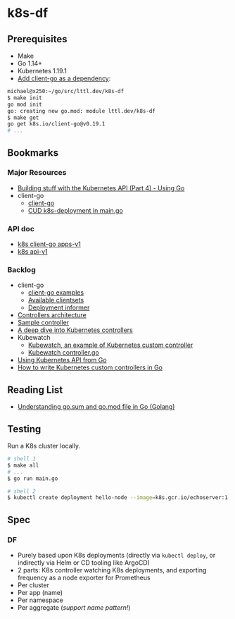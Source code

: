 # k8s-df

## Prerequisites

- Make
- Go 1.14+
- Kubernetes 1.19.1
- [Add client-go as a dependency](https://github.com/jtestard/client-go/blob/master/INSTALL.md#add-client-go-as-a-dependency):

```bash
michael@x250:~/go/src/lttl.dev/k8s-df
$ make init
go mod init
go: creating new go.mod: module lttl.dev/k8s-df
$ make get
go get k8s.io/client-go@v0.19.1
# ...
```

## Bookmarks

### Major Resources

- [Building stuff with the Kubernetes API (Part 4) - Using Go](https://medium.com/programming-kubernetes/building-stuff-with-the-kubernetes-api-part-4-using-go-b1d0e3c1c899)
- client-go
  - [client-go](https://github.com/kubernetes/client-go)
  - [CUD k8s-deployment in main.go](https://github.com/kubernetes/client-go/blob/master/examples/create-update-delete-deployment/main.go)

### API doc

- [k8s client-go apps-v1](https://godoc.org/k8s.io/client-go/kubernetes/typed/apps/v1)
- [k8s api-v1](https://godoc.org/k8s.io/api/core/v1)

### Backlog

- client-go
  - [client-go examples](https://github.com/kubernetes/client-go/tree/master/examples)
  - [Available clientsets](https://github.com/kubernetes/client-go/blob/master/kubernetes/clientset.go)
  - [Deployment informer](https://github.com/kubernetes/client-go/blob/master/informers/apps/v1/deployment.go)
- [Controllers architecture](https://kubernetes.io/docs/concepts/architecture/controller/)
- [Sample controller](https://github.com/kubernetes/sample-controller)
- [A deep dive into Kubernetes controllers](https://engineering.bitnami.com/articles/a-deep-dive-into-kubernetes-controllers.html)
- Kubewatch
  - [Kubewatch, an example of Kubernetes custom controller](https://engineering.bitnami.com/articles/kubewatch-an-example-of-kubernetes-custom-controller.html)
  - [Kubewatch controller.go](https://github.com/bitnami-labs/kubewatch/blob/master/pkg/controller/controller.go)
- [Using Kubernetes API from Go](https://rancher.com/using-kubernetes-api-go-kubecon-2017-session-recap)
- [How to write Kubernetes custom controllers in Go](https://medium.com/speechmatics/how-to-write-kubernetes-custom-controllers-in-go-8014c4a04235)

## Reading List

- [Understanding go.sum and go.mod file in Go (Golang)](https://golangbyexample.com/go-mod-sum-module/)

## Testing

Run a K8s cluster locally.

```bash
# shell 1
$ make all
# ...
$ go run main.go
```

```bash
# shell 2
$ kubectl create deployment hello-node --image=k8s.gcr.io/echoserver:1.4
```

## Spec

### DF

- Purely based upon K8s deployments (directly via `kubectl deploy`, or indirectly via Helm or CD tooling like ArgoCD)
- 2 parts: K8s controller watching K8s deployments, and exporting frequency as a node exporter for Prometheus
- Per cluster
- Per app (name)
- Per namespace
- Per aggregate (*support name pattern!*)
